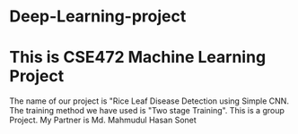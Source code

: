 # Deep-Learning-project
# This is CSE472 Machine Learning Project 
<p> The name of our project is "Rice Leaf Disease Detection using Simple CNN. The training method we have used is "Two stage Training". This is a group Project.
  My Partner is Md. Mahmudul Hasan Sonet </p>
